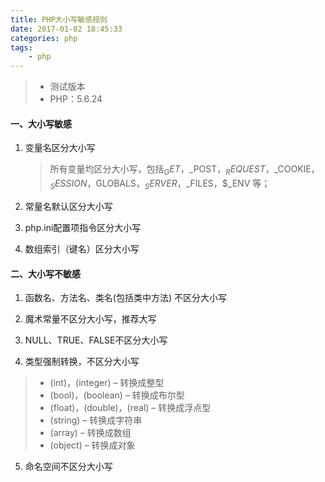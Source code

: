 ```yaml
---
title: PHP大小写敏感规则
date: 2017-01-02 18:45:33
categories: php
tags:
    - php
---
```


> * 测试版本
> * PHP：5.6.24

#### 一、大小写敏感
1. 变量名区分大小写
    >所有变量均区分大小写，包括$_GET，$_POST，$_REQUEST，$_COOKIE，$_SESSION，$GLOBALS，$_SERVER，$_FILES，$_ENV 等；

2. 常量名默认区分大小写

3. php.ini配置项指令区分大小写

4. 数组索引（键名）区分大小写

<!-- more --> 
#### 二、大小写不敏感

1. 函数名、方法名、类名(包括类中方法) 不区分大小写

2. 魔术常量不区分大小写，推荐大写

3. NULL、TRUE、FALSE不区分大小写

4. 类型强制转换，不区分大小写
> * (int)，(integer) – 转换成整型
> * (bool)，(boolean) – 转换成布尔型
> * (float)，(double)，(real) – 转换成浮点型
> * (string) – 转换成字符串
> * (array) – 转换成数组
> * (object) – 转换成对象
5. 命名空间不区分大小写

